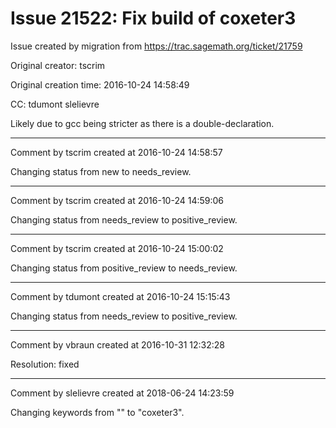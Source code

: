 # Issue 21522: Fix build of coxeter3

Issue created by migration from https://trac.sagemath.org/ticket/21759

Original creator: tscrim

Original creation time: 2016-10-24 14:58:49

CC:  tdumont slelievre

Likely due to gcc being stricter as there is a double-declaration.


---

Comment by tscrim created at 2016-10-24 14:58:57

Changing status from new to needs_review.


---

Comment by tscrim created at 2016-10-24 14:59:06

Changing status from needs_review to positive_review.


---

Comment by tscrim created at 2016-10-24 15:00:02

Changing status from positive_review to needs_review.


---

Comment by tdumont created at 2016-10-24 15:15:43

Changing status from needs_review to positive_review.


---

Comment by vbraun created at 2016-10-31 12:32:28

Resolution: fixed


---

Comment by slelievre created at 2018-06-24 14:23:59

Changing keywords from "" to "coxeter3".
